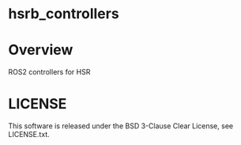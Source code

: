 hsrb_controllers
===========================

Overview
===========================
ROS2 controllers for HSR

LICENSE
===========================
This software is released under the BSD 3-Clause Clear License, see LICENSE.txt.
